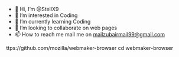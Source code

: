 - 👋 Hi, I’m @StellX9
- 👀 I’m interested in Coding
- 🌱 I’m currently learning Coding
- 💞️ I’m looking to collaborate on web pages
- 📫 How to reach me mail me on mailzubairmail99@gmail.com

<!---
StellX9/StellX9 is a ✨ special ✨ repository because its `README.md` (this file) appears on your GitHub profile.
You can click the Preview link to take a look at your changes.
--->
ttps://github.com/mozilla/webmaker-browser
cd webmaker-browser
